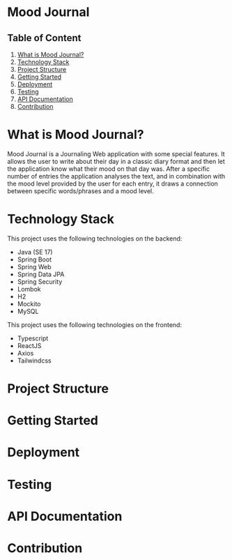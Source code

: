 <h1> Mood Journal </h1>

<h2>Table of Content</h2>
<ol>
    <li><a href="#subject1">What is Mood Journal?</a></li>
    <li><a href="#subject2">Technology Stack</a></li>
    <li><a href="#subject3">Project Structure</a></li>
    <li><a href="#subject4">Getting Started</a></li>
    <li><a href="#subject5">Deployment</a></li>
    <li><a href="#subject6">Testing</a></li>
    <li><a href="#subject7">API Documentation</a></li>
    <li><a href="#subject8">Contribution</a></li>
</ol>

<h1 id="subject1"> What is Mood Journal? </h1>
<p> Mood Journal is a Journaling Web application with some special features. It allows the user to write about their day in a classic diary format and then let the application know what their mood on that day was. After a specific number of entries the application analyses the text, and in combination with the mood level provided by the user for each entry, it draws a connection between specific words/phrases and a mood level. </p>

<h1 id="subject2">Technology Stack</h2>

This project uses the following technologies on the backend:

* Java (SE 17)
* Spring Boot
* Spring Web
* Spring Data JPA
* Spring Security
* Lombok
* H2 
* Mockito
* MySQL

This project uses the following technologies on the frontend:

* Typescript
* ReactJS
* Axios
* Tailwindcss

<h1 id="subject3">Project Structure</h1>

<h1 id="subject4">Getting Started</h1>

<h1 id="subject5">Deployment</h1>

<h1 id="subject6">Testing</h1>

<h1 id="subject7">API Documentation</h1>

<h1 id="subject8">Contribution</h1>





